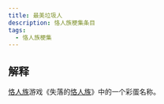```yaml
---
title: 最美垃圾人
description: 恪人族梗集条目
tags:
  - 恪人族梗集
---
```


## 解释

[恪人族](恪人族)游戏《失落的[恪人族](恪人族)》中的一个彩蛋名称。
